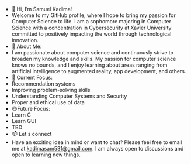 - 👋 Hi, I’m Samuel Kadima!
- Welcome to my GitHub profile, where I hope to bring my passion for Computer Science to life. I am a sophomore majoring in Computer Science with a concentration in Cybersecurity at Xavier University committed to positively impacting the world through technological innovation.  
- 🌟 About Me:
- I am passionate about computer science and continuously strive to broaden my knowledge and skills. My passion for computer science knows no bounds, and I enjoy learning about areas ranging from artificial intelligence to augmented reality, app development, and others.
- 👀 Current Focus:
- Recommendation systems
- Improving problem-solving skills
- Understanding Computer Systems and Security
- Proper and ethical use of data
- 😎Future Focus:
-  Learn C
-  Learn GUI
-  TBD
- 📫 Let's connect
- Have an exciting idea in mind or want to chat? Please feel free to email me at kadimasam531@gmail.com. I am always open to discussions and open to learning new things.

<!---
KadiSam01/KadiSam01 is a ✨ special ✨ repository because its `README.md` (this file) appears on your GitHub profile.
You can click the Preview link to take a look at your changes.
--->
